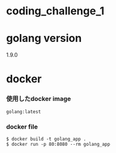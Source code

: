 # coding_challenge_1

# golang version
1.9.0

# docker
### 使用したdocker image
```docker
golang:latest
```

### docker file
```docker:docker_file
$ docker build -t golang_app .
$ docker run -p 80:8080 --rm golang_app
```

